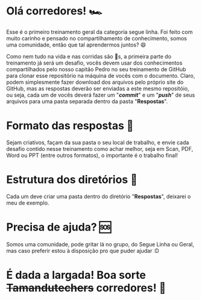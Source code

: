 # Olá corredores! 🏎

Esse é o primeiro treinamento geral da categoria segue linha. Foi feito com muito carinho e pensado no compartilhamento de conhecimento, somos uma comunidade, então que tal aprendermos juntos? 😄

Como nem tudo na vida e nas corridas são 🌺s, a primeira parte do treinamento já será um desafio, vocês devem usar dos conhecimentos compartilhados pelo nosso capitão Pedro no seu treinamento de GitHub para clonar esse repositório na máquina de vocês com o documento. Claro, podem simplesmente fazer download dos arquivos pelo próprio site do GitHub, mas as respostas deverão ser enviadas a este mesmo repositóio, ou seja, cada um de vocês deverá fazer um "***commit***" e um "***push***" de seus arquivos para uma pasta separada dentro da pasta "**Respostas**".


# Formato das respostas 📝

Sejam criativos, façam da sua pasta o seu local de trabalho, e envie cada desafio contido nesse treinamento como achar melhor, seja em Scan, PDF, Word ou PPT (entre outros formatos), o importante é o trabalho final!

# Estrutura dos diretórios 📁

Cada um deve criar uma pasta dentro do diretório "**Respostas**", deixarei o meu de exemplo.


# Precisa de ajuda? 🆘

Somos uma comunidade, pode gritar lá no grupo, do Segue Linha ou Geral, mas caso preferir estou à disposição pro que puder ajudar :D



# É dada a largada! Boa sorte ~~Tamandutechers~~ corredores! 🏁
